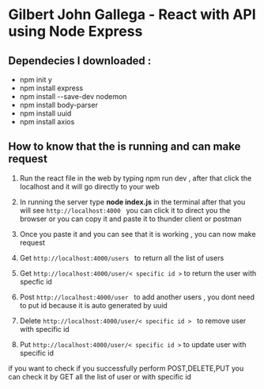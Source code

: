 # Gilbert John Gallega - React with API using Node Express

## Dependecies I downloaded :
* npm init y
* npm install express
* npm install --save-dev nodemon
* npm install body-parser
* npm install uuid
* npm install axios
  

## How to know that the is running and can make request

1. Run the react file in the web by typing  npm run dev , after that click the localhost and it will go directly to your web
2. In running the server type  **node index.js**   in the terminal after that you will see  `http://localhost:4000 `
   you can click it to direct you the browser or you can copy it and paste it to thunder client or postman
3. Once you paste it and you can see that it is working , you can now make request

4. Get `http://localhost:4000/users ` to return all the list of users
5. Get  `http://localhost:4000/user/< specific id >` to return the user with specfic id
6. Post  `http://localhost:4000/user ` to add another users , you dont need to put id because it is auto generated by uuid
7. Delete  `http://localhost:4000/user/< specific id > ` to remove user with specific id
8. Put `http://localhost:4000/user/< specific id >` to update user with specific id

if you want to check if you successfully perform POST,DELETE,PUT  you can check it by GET all the list of user or with specific id


  
